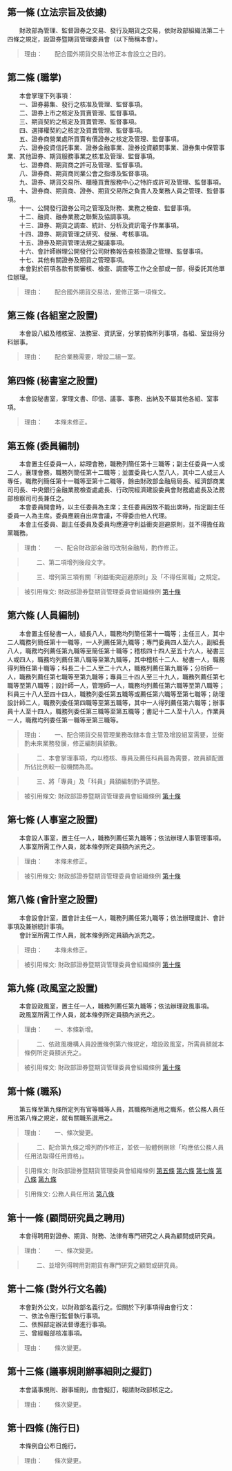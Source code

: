 第一條 (立法宗旨及依據)
-----------------------
　　財政部為管理、監督證券之交易、發行及期貨之交易，依財政部組織法第二十四條之規定，設證券暨期貨管理委員會（以下簡稱本會）。  
> 理由：　　配合國外期貨交易法修正本會設立之目的。



第二條 (職掌)
-------------
　　本會掌理下列事項：  
　　一、證券募集、發行之核准及管理、監督事項。  
　　二、證券上市之核定及買賣管理、監督事項。  
　　三、期貨契約之核定及買賣管理、監督事項。  
　　四、選擇權契約之核定及買賣管理、監督事項。  
　　五、證券商營業處所買賣有價證券之核定及管理、監督事項。  
　　六、證券投資信託事業、證券金融事業、證券投資顧問事業、證券集中保管事業、其他證券、期貨服務事業之核准及管理、監督事項。  
　　七、證券商、期貨商之許可及管理、監督事項。  
　　八、證券商、期貨商同業公會之指導及監督事項。  
　　九、證券、期貨交易所、櫃檯買賣服務中心之特許或許可及管理、監督事項。  
　　十、證券商、期貨商、證券、期貨交易所之負責人及業務人員之管理、監督事項。  
　　十一、公開發行證券公司之管理及財務、業務之檢查、監督事項。  
　　十二、融資、融券業務之聯繫及協調事項。  
　　十三、證券、期貨之調查、統計、分析及資訊電子作業事項。  
　　十四、證券、期貨管理之研究、發展、考核事項。  
　　十五、證券及期貨管理法規之擬議事項。  
　　十六、會計師辦理公開發行公司財務報告查核簽證之管理、監督事項。  
　　十七、其他有關證券及期貨之管理事項。  
　　本會對於前項各款有關審核、檢查、調查等工作之全部或一部，得委託其他單位辦理。  
> 理由：　　配合國外期貨交易法，爰修正第一項條文。



第三條 (各組室之設置)
---------------------
　　本會設八組及稽核室、法務室、資訊室，分掌前條所列事項，各組、室並得分科辦事。  
> 理由：　　配合業務需要，增設二組一室。



第四條 (秘書室之設置)
---------------------
　　本會設秘書室，掌理文書、印信、議事、事務、出納及不屬其他各組、室事項。  
> 理由：　　本條未修正。



第五條 (委員編制)
-----------------
　　本會置主任委員一人，綜理會務，職務列簡任第十三職等；副主任委員一人或二人，襄理會務，職務列簡任第十二職等；並置委員七人至八人，其中二人或三人專任，職務列簡任第十一職等至第十二職等，餘由財政部金融局局長、經濟部商業司司長、中央銀行金融業務檢查處處長、行政院經濟建設委員會財務處處長及法務部檢察司司長兼任之。  
　　本會委員開會時，以主任委員為主席；主任委員因故不能出席時，指定副主任委員一人為主席。委員應親自出席會議，不得委由他人代理。  
　　本會主任委員、副主任委員及委員均應遵守利益衝突迴避原則，並不得擔任政黨職務。  
> 理由：　　一、配合財政部金融司改制金融局，酌作修正。

> 　　二、第二項增列後段文字。

> 　　三、增列第三項有關「利益衝突迴避原則」及「不得任黨職」之規定。

> 被引用條文: 財政部證券暨期貨管理委員會組織條例 [第十條](1507#第十條-職系)



第六條 (人員編制)
-----------------
　　本會置主任秘書一人，組長八人，職務均列簡任第十一職等；主任三人，其中二人職務列簡任第十一職等，一人列薦任第九職等；專門委員四人至六人，副組長八人，職務均列薦任第九職等至簡任第十職等；稽核四十四人至五十六人，秘書三人或四人，職務均列薦任第八職等至第九職等，其中稽核十二人、秘書一人，職務得列簡任第十職等；科長二十二人至二十六人，職務列薦任第九職等；分析師一人，職務列薦任第七職等至第九職等；專員三十四人至三十九人，職務列薦任第七職等至第八職等；設計師一人，管理師一人，職務均列薦任第六職等至第八職等；科員三十八人至四十四人，職務列委任第五職等或薦任第六職等至第七職等；助理設計師二人，職務列委任第四職等至第五職等，其中一人得列薦任第六職等；辦事員十人至十四人，職務列委任第三職等至第五職等；書記十二人至十八人，作業員一人，職務均列委任第一職等至第三職等。  
> 理由：　　一、配合期貨交易管理業務改隸本會主管及增設組室需要，並衡酌未來業務發展，修正編制員額數。

> 　　二、本會掌理事項，均以稽核、專員及薦任科員最為需要，故員額配置所佔比例較一般機關為高。

> 　　三、將「專員」及「科員」員額編制酌予調整。

> 被引用條文: 財政部證券暨期貨管理委員會組織條例 [第十條](1507#第十條-職系)



第七條 (人事室之設置)
---------------------
　　本會設人事室，置主任一人，職務列薦任第九職等；依法辦理人事管理事項。  
　　人事室所需工作人員，就本條例所定員額內派充之。  
> 理由：　　本條未修正。

> 被引用條文: 財政部證券暨期貨管理委員會組織條例 [第十條](1507#第十條-職系)



第八條 (會計室之設置)
---------------------
　　本會設會計室，置會計主任一人，職務列薦任第九職等；依法辦理歲計、會計事項及兼辦統計事項。  
　　會計室所需工作人員，就本條例所定員額內派充之。  
> 理由：　　本條未修正。

> 被引用條文: 財政部證券暨期貨管理委員會組織條例 [第十條](1507#第十條-職系)



第九條 (政風室之設置)
---------------------
　　本會設政風室，置主任一人，職務列薦任第九職等；依法辦理政風事項。  
　　政風室所需工作人員，就本條例所定員額內派充之。  
> 理由：　　一、本條新增。

> 　　二、依政風機構人員設置條例第六條規定，增設政風室，所需員額就本條例所定員額派充之。

> 被引用條文: 財政部證券暨期貨管理委員會組織條例 [第十條](1507#第十條-職系)



第十條 (職系)
-------------
　　第五條至第九條所定列有官等職等人員，其職務所適用之職系，依公務人員任用法第八條之規定，就有關職系選用之。  
> 理由：　　一、條次變更。

> 　　二、配合第九條之增列酌作修正，並依一般體例刪除「均應依公務人員任用法取得任用資格」。

> 引用條文: 財政部證券暨期貨管理委員會組織條例 [第五條](1507#第五條-委員編制) [第六條](1507#第六條-人員編制) [第七條](1507#第七條-人事室之設置) [第八條](1507#第八條-會計室之設置) [第九條](1507#第九條-政風室之設置)

> 引用條文: 公務人員任用法 [第八條](4617#第八條-職系說明書)



第十一條 (顧問研究員之聘用)
---------------------------
　　本會得聘用對證券、期貨、財務、法律有專門研究之人員為顧問或研究員。  
> 理由：　　一、條次變更。

> 　　二、並增列得聘用對期貨有專門研究之顧問或研究員。



第十二條 (對外行文名義)
-----------------------
　　本會對外公文，以財政部名義行之。但關於下列事項得由會行文：  
　　一、依法令應行監督執行事項。  
　　二、依照部定辦法督導進行事項。  
　　三、曾經報部核准事項。  
> 理由：　　條次變更。



第十三條 (議事規則辦事細則之擬訂)
---------------------------------
　　本會議事規則、辦事細則，由會擬訂，報請財政部核定之。  
> 理由：　　條次變更。



第十四條 (施行日)
-----------------
　　本條例自公布日施行。  
> 理由：　　條次變更。